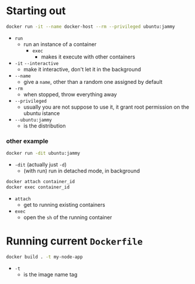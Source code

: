 # Starting out

```sh
docker run -it --name docker-host --rm --privileged ubuntu:jammy
```

- `run`
  - run an instance of a container
    - `exec`
      - makes it execute with other containers
- `-it` `--interactive`
  - make it interactive, don't let it in the background
- `--name`
  - give a `name`, other than a random one assigned by default
- `-rm`
  - when stopped, throw everything away
- `--privileged`
  - usually you are not suppose to use it, it grant root permission on the ubuntu istance
- `--ubuntu:jammy`
  - is the distribution

### other example

```sh
docker run -dit ubuntu:jammy
```

- `-dit` (actually just `-d`)
  - (with run) run in detached mode, in background

```sh
docker attach container_id
docker exec container_id
```

- `attach`
  - get to running existing containers
- `exec`
  - open the `sh` of the running container

# Running current `Dockerfile`

```sh
docker build . -t my-node-app
```

- `-t`
  - is the image name tag
